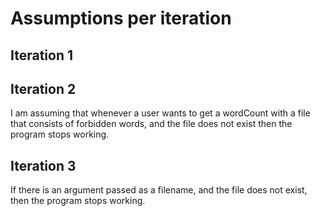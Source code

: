 # Assumptions per iteration

## Iteration 1
## Iteration 2
I am assuming that whenever a user wants to get a wordCount with a file that consists of forbidden words, and the file does not exist then the program stops working.
## Iteration 3
If there is an argument passed as a filename, and the file does not exist, then the program stops working.